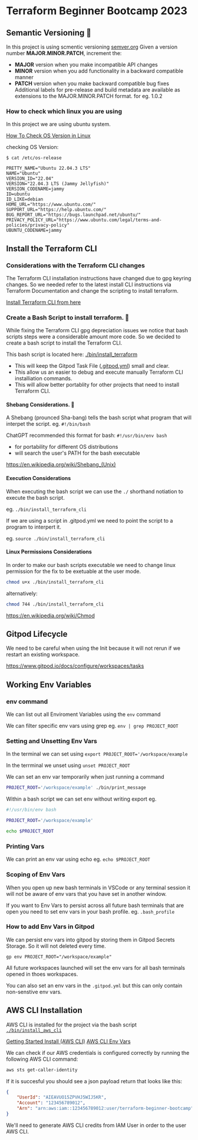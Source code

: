 # Terraform Beginner Bootcamp 2023

## Semantic Versioning :monkey:
In this project is using scmentic versioning [semver.org](https://semver.org/)
Given a version number **MAJOR.MINOR.PATCH**, increment the:
- **MAJOR** version when you make incompatible API changes
- **MINOR** version when you add functionality in a backward compatible manner
- **PATCH** version when you make backward compatible bug fixes
Additional labels for pre-release and build metadata are available as extensions to the MAJOR.MINOR.PATCH format.
for eg.  1.0.2

### How to check which linux you are using
In this project we are using ubuntu system.

[How To Check OS Version in Linux](
https://www.cyberciti.biz/faq/how-to-check-os-version-in-linux-command-line/)

checking OS Version:

```
$ cat /etc/os-release

PRETTY_NAME="Ubuntu 22.04.3 LTS"
NAME="Ubuntu"
VERSION_ID="22.04"
VERSION="22.04.3 LTS (Jammy Jellyfish)"
VERSION_CODENAME=jammy
ID=ubuntu
ID_LIKE=debian
HOME_URL="https://www.ubuntu.com/"
SUPPORT_URL="https://help.ubuntu.com/"
BUG_REPORT_URL="https://bugs.launchpad.net/ubuntu/"
PRIVACY_POLICY_URL="https://www.ubuntu.com/legal/terms-and-policies/privacy-policy"
UBUNTU_CODENAME=jammy
```

## Install the Terraform CLI

### Considerations with the Terraform CLI changes
The Terraform CLI installation instructions have changed due to gpg keyring changes. 
So we needed refer to the latest install CLI instructions via Terraform Documentation and change the scripting to install terraform.

[Install Terraform CLI from here ](https://developer.hashicorp.com/terraform/tutorials/aws-get-started/install-cli)

### Create a Bash Script to install terraform.  :penguin:

While fixing the Terraform CLI gpg depreciation issues we notice that bash scripts steps were a considerable amount more code. 
So we decided to create a bash script to install the Terraform CLI.

This bash script is located here: [./bin/install_terraform](./bin/install_terraform)

- This will keep the Gitpod Task File ([.gitpod.yml](.gitpod.yml)) small and clear.
- This allow us an easier to debug and execute manually Terraform CLI installiation commands.
- This will allow better portablity for other projects that need to install Terraform CLI.

#### Shebang Considerations.  :penguin:

A Shebang (prounced Sha-bang) tells the bash script what program that will interpet the script. eg. `#!/bin/bash`

ChatGPT recommended this format for bash: `#!/usr/bin/env bash`

- for portability for different OS distributions 
- will search the user's PATH for the bash executable

https://en.wikipedia.org/wiki/Shebang_(Unix)

#### Execution Considerations

When executing the bash script we can use the `./` shorthand notiation to execute the bash script.

eg. `./bin/install_terraform_cli`

If we are using a script in .gitpod.yml  we need to point the script to a program to interpert it.

eg. `source ./bin/install_terraform_cli`

#### Linux Permissions Considerations

In order to make our bash scripts executable we need to change linux permission for the fix to be exetuable at the user mode.

```sh
chmod u+x ./bin/install_terraform_cli
```

alternatively:

```sh
chmod 744 ./bin/install_terraform_cli
```

https://en.wikipedia.org/wiki/Chmod

## Gitpod Lifecycle

We need to be careful when using the Init because it will not rerun if we restart an existing workspace.

https://www.gitpod.io/docs/configure/workspaces/tasks

## Working Env Variables

### env command

We can list out all Enviroment Variables using the `env` command

We can filter specific env vars using grep eg. `env | grep PROJECT_ROOT`

### Setting and Unsetting Env Vars

In the terminal we can set using `export PROJECT_ROOT='/workspace/example`

In the terrminal we unset using `unset PROJECT_ROOT`

We can set an env var temporarily when just running a command

```sh
PROJECT_ROOT='/workspace/example' ./bin/print_message
```
Within a bash script we can set env without writing export eg.

```sh
#!/usr/bin/env bash

PROJECT_ROOT='/workspace/example'

echo $PROJECT_ROOT
```

### Printing Vars

We can print an env var using echo eg. `echo $PROJECT_ROOT`

### Scoping of Env Vars

When you open up new bash terminals in VSCode or any terminal session it will not be aware of env vars that you have set in another window.

If you want to Env Vars to persist across all future bash terminals that are open you need to set env vars in your bash profile. eg. `.bash_profile`

### How to add Env Vars in Gitpod

We can persist env vars into gitpod by storing them in Gitpod Secrets Storage. So it will not deleted every time.

```
gp env PROJECT_ROOT="/workspace/example"
```

All future workspaces launched will set the env vars for all bash terminals opened in thoes workspaces.

You can also set an env vars in the `.gitpod.yml` but this can only contain non-senstive env vars.

## AWS CLI Installation

AWS CLI is installed for the project via the bash script [`./bin/install_aws_cli`](./bin/install_aws_cli)


[Getting Started Install (AWS CLI)](https://docs.aws.amazon.com/cli/latest/userguide/getting-started-install.html)
[AWS CLI Env Vars](https://docs.aws.amazon.com/cli/latest/userguide/cli-configure-envvars.html)

We can check if our AWS credentials is configured correctly by running the following AWS CLI command:
```sh
aws sts get-caller-identity
```

If it is succesful you should see a json payload return that looks like this:

```json
{
    "UserId": "AIEAVUO15ZPVHJ5WIJ5KR",
    "Account": "123456789012",
    "Arn": "arn:aws:iam::123456789012:user/terraform-beginner-bootcamp"
}
```

We'll need to generate AWS CLI credits from IAM User in order to the user AWS CLI.